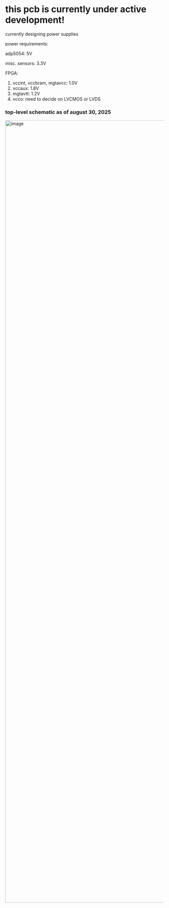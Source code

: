 # this pcb is currently under active development!
currently designing power supplies

power requirements:

adp5054: 5V

misc. sensors: 3.3V

FPGA:
  1. vccint, vccbram, mgtavcc: 1.0V
  2. vccaux: 1.8V
  3. mgtavtt: 1.2V
  4. vcco: need to decide on LVCMOS or LVDS

### top-level schematic as of august 30, 2025
<img width="3507" height="2480" alt="image" src="https://github.com/user-attachments/assets/4c4a3c3e-ef46-4eae-88c1-f754307cc58b" />
